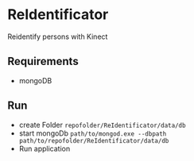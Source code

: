 # ReIdentificator
Reidentify persons with Kinect

## Requirements

  * mongoDB

## Run

  * create Folder `repofolder/ReIdentificator/data/db`
  * start mongoDb `path/to/mongod.exe --dbpath path/to/repofolder/ReIdentificator/data/db`
  * Run application